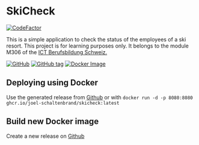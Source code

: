 # SkiCheck
[![CodeFactor](https://www.codefactor.io/repository/github/joel-schaltenbrand/skicheck/badge)](https://www.codefactor.io/repository/github/joel-schaltenbrand/skicheck)

This is a simple application to check the status of the employees of a ski resort. This project is for learning purposes
only. It belongs to the module M306 of
the [ICT Berufsbildung Schweiz.](https://www.modulbaukasten.ch/module/306/4/de-DE?title=Kleinprojekte-im-eigenen-Berufsumfeld-abwickeln)

[![GitHub](https://img.shields.io/github/license/Joel-Schaltenbrand/SkiCheck?style=for-the-badge)](https://github.com/Joel-Schaltenbrand/SkiCheck/blob/master/LICENSE)
[![GitHub tag](https://img.shields.io/github/v/tag/Joel-Schaltenbrand/SkiCheck?style=for-the-badge)](https://github.com/Joel-Schaltenbrand/SkiCheck/tags)
[![Docker Image](https://img.shields.io/badge/Docker%20image-ghcr.io%2Fjoel--schaltenbrand%2Fskicheck-green/skicheck?style=for-the-badge&link=https://ghcr.io/joel-schaltenbrand/skicheck)](https://ghcr.io/joel-schaltenbrand/skicheck)

## Deploying using Docker

Use the generated release from [Github](https://ghcr.io/joel-schaltenbrand/skicheck) or with
`docker run -d -p 8080:8080 ghcr.io/joel-schaltenbrand/skicheck:latest`

## Build new Docker image

Create a new release on [Github](https://github.com/Joel-Schaltenbrand/SkiCheck/releases/new)
